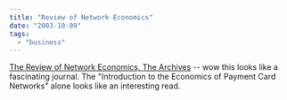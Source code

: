 ```yaml
---
title: "Review of Network Economics"
date: "2003-10-09"
tags: 
  - "business"
---
```


[The Review of Network Economics, The Archives](http://www.rnejournal.com/arch_vol2_issue2_june_03.html "The Review of Network Economics, The Archives") -- wow this looks like a fascinating journal. The "Introduction to the Economics of Payment Card Networks" alone looks like an interesting read.
